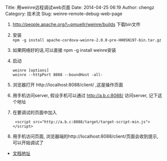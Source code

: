 Title: 用weinre远程调试web页面
Date: 2014-04-25 06:19
Author: chengz
Category: 技术流
Slug: weinre-remote-debug-web-page

1.  http://people.apache.org/\~pmuellr/weinre/builds 下载bin文件
2.  安装  
    `npm -g install apache-cordova-weinre-2.0.0-pre-HH0SN197-bin.tar.gz`
3.  如果网络好的话,可以直接 npm -g install weinre安装
4.  启动

        weinre [options]
        weinre --httpPort 8088 --boundHost -all- 

5.  浏览器打开 http://localhost:8088/client/ ,这是操作页面
6.  用手机访问server, 假设手机可以通过 http://a.b.c:8088/ 访问server,
    记下这个地址
7.  在要调试的页面中加入

         <script src="http://a.b.c:8088/target/target-script-min.js"></script>

8.  用手机访问页面,
    浏览器端的http://localhost:8088/client/页面会收到提示,
    可以开始调试了

-   [文档地址](http://people.apache.org/~pmuellr/weinre/docs/latest/Running.html)

